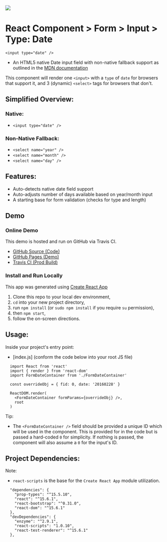 <img src="https://travis-ci.org/KDCinfo/react-form-input-date-native.svg?branch=master"/>

# React Component > Form > Input > Type: Date

`<input type="date" />`

  - An HTML5 native Date input field with non-native fallback support as outlined in the [MDN documentation](https://developer.mozilla.org/en-US/docs/Web/HTML/Element/input/date)

This component will render one `<input>` with a `type` of `date` for browsers that support it, and 3 (dynamic) `<select>` tags for browsers that don't.

## Simplified Overview:

### Native:
  - `<input type="date" />`

### Non-Native Fallback:
  - `<select name="year" />`
  - `<select name="month" />`
  - `<select name="day" />`

## Features:
  - Auto-detects native date field support
  - Auto-adjusts number of days available based on year/month input
  - A starting base for form validation (checks for type and length)

## Demo

### Online Demo

This demo is hosted and run on GitHub via Travis CI.

  - [GitHub Source (Code)](https://github.com/KDCinfo/react-form-input-date-native)
  - [GitHub Pages (Demo)](https://KDCinfo.github.io/react-form-input-date-native/)
  - [Travis CI (Prod Build)](https://travis-ci.org/KDCinfo/react-form-input-date-native)

### Install and Run Locally

This app was generated using [Create React App](https://github.com/facebookincubator/create-react-app)

  1. Clone this repo to your local dev environment,
  2. `cd` into your new project directory,
  3. run `npm install` (or `sudo npm install` if you require `su` permission),
  4. then `npm start`,
  5. follow the on-screen directions.

## Usage:

Inside your project's entry point:

  - [index.js] (conform the code below into your root JS file)
```
  import React from 'react'
  import { render } from 'react-dom'
  import FormDateContainer from './FormDateContainer'

  const overrideObj = { fid: 0, date: '20160228' }

  ReactDOM.render(
    <FormDateContainer formParams={overrideObj} />,
    root
  )
```
Tip:
  - The `<FormDateContainer />` field should be provided a unique ID which will be used in the component. This is provided for in the code but is passed a hard-coded `0` for simplicity. If nothing is passed, the component will also assume a `0` for the input's ID.

## Project Dependencies:
Note:
  - `react-scripts` is the base for the `Create React App` module utilization.
```
  "dependencies": {
    "prop-types": "^15.5.10",
    "react": "^15.6.1",
    "react-bootstrap": "^0.31.0",
    "react-dom": "^15.6.1"
  },
  "devDependencies": {
    "enzyme": "^2.9.1",
    "react-scripts": "1.0.10",
    "react-test-renderer": "^15.6.1"
  },
```
